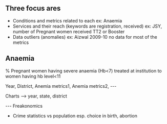 Three focus ares
--------------
- Conditions and metrics related to each ex: Anaemia
- Services and their reach (keywords are registration, received) 
    ex: JSY,  number of Pregnant women received TT2 or Booster
- Data outliers (anomalies) ex: Aizwal 2009-10 no data for most of the metrics




Anaemia 
-------

% Pregnant women having severe anaemia (Hb<7) treated at institution to women having hb level<11
 
 
 Year, District, Anemia metrics1, Anemia metrics2,  ---


Charts --> year, state, district



--- Freakonomics

- Crime statistics vs population esp. choice in birth, abortion